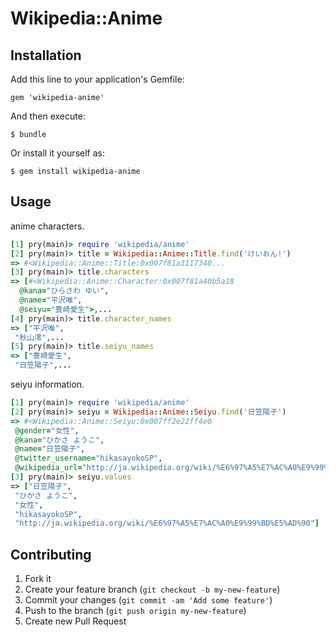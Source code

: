 # Wikipedia::Anime

## Installation

Add this line to your application's Gemfile:

    gem 'wikipedia-anime'

And then execute:

    $ bundle

Or install it yourself as:

    $ gem install wikipedia-anime

## Usage

anime characters.

```ruby
[1] pry(main)> require 'wikipedia/anime'
[2] pry(main)> title = Wikipedia::Anime::Title.find('けいおん!')
=> #<Wikipedia::Anime::Title:0x007f81a3117340...
[3] pry(main)> title.characters
=> [#<Wikipedia::Anime::Character:0x007f81a40b5a18
  @kana="ひらさわ ゆい",
  @name="平沢唯",
  @seiyu="豊崎愛生">,...
[4] pry(main)> title.character_names
=> ["平沢唯",
 "秋山澪",...
[5] pry(main)> title.seiyu_names
=> ["豊崎愛生",
 "日笠陽子",...
```

seiyu information.

```ruby
[1] pry(main)> require 'wikipedia/anime'
[2] pry(main)> seiyu = Wikipedia::Anime::Seiyu.find('日笠陽子')
=> #<Wikipedia::Anime::Seiyu:0x007ff2e22ff4e0
 @gender="女性",
 @kana="ひかさ ようこ",
 @name="日笠陽子",
 @twitter_username="hikasayokoSP",
 @wikipedia_url="http://ja.wikipedia.org/wiki/%E6%97%A5%E7%AC%A0%E9%99%BD%E5%AD%90">
[3] pry(main)> seiyu.values
=> ["日笠陽子",
 "ひかさ ようこ",
 "女性",
 "hikasayokoSP",
 "http://ja.wikipedia.org/wiki/%E6%97%A5%E7%AC%A0%E9%99%BD%E5%AD%90"]
```

## Contributing

1. Fork it
2. Create your feature branch (`git checkout -b my-new-feature`)
3. Commit your changes (`git commit -am 'Add some feature'`)
4. Push to the branch (`git push origin my-new-feature`)
5. Create new Pull Request
